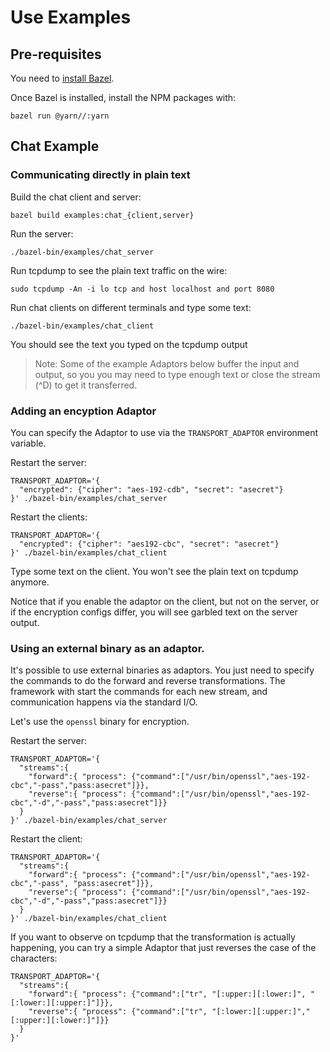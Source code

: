 # Use Examples

## Pre-requisites

You need to [install Bazel](https://docs.bazel.build/versions/master/install.html).

Once Bazel is installed, install the NPM packages with:
```
bazel run @yarn//:yarn
```

## Chat Example

### Communicating directly in plain text

Build the chat client and server:
```
bazel build examples:chat_{client,server}
```

Run the server:
```
./bazel-bin/examples/chat_server
```

Run tcpdump to see the plain text traffic on the wire:
```
sudo tcpdump -An -i lo tcp and host localhost and port 8080
```

Run chat clients on different terminals and type some text:
```
./bazel-bin/examples/chat_client
```

You should see the text you typed on the tcpdump output

> Note: Some of the example Adaptors below buffer the input and output, so you you may need to type
enough text or close the stream (^D) to get it transferred.

### Adding an encyption Adaptor

You can specify the Adaptor to use via the `TRANSPORT_ADAPTOR` environment variable.

Restart the server:
```
TRANSPORT_ADAPTOR='{
  "encrypted": {"cipher": "aes-192-cdb", "secret": "asecret"}
}' ./bazel-bin/examples/chat_server
```

Restart the clients:
```
TRANSPORT_ADAPTOR='{
  "encrypted": {"cipher": "aes192-cbc", "secret": "asecret"}
}' ./bazel-bin/examples/chat_client
```

Type some text on the client. You won't see the plain text on tcpdump anymore.

Notice that if you enable the adaptor on the client, but not on the server, or if the encryption configs differ, you will see garbled text on the server output.

### Using an external binary as an adaptor.

It's possible to use external binaries as adaptors. You just need to specify the commands to do the forward and reverse transformations. The framework with start the commands for each new stream, and communication happens via the standard I/O.

Let's use the `openssl` binary for encryption.

Restart the server:
```
TRANSPORT_ADAPTOR='{
  "streams":{
    "forward":{ "process": {"command":["/usr/bin/openssl","aes-192-cbc","-pass","pass:asecret"]}},
    "reverse":{ "process": {"command":["/usr/bin/openssl","aes-192-cbc","-d","-pass","pass:asecret"]}}
  }
}' ./bazel-bin/examples/chat_server
```

Restart the client:
```
TRANSPORT_ADAPTOR='{
  "streams":{
    "forward":{ "process": {"command":["/usr/bin/openssl","aes-192-cbc","-pass", "pass:asecret"]}},
    "reverse":{ "process": {"command":["/usr/bin/openssl","aes-192-cbc","-d","-pass","pass:asecret"]}}
  }
}' ./bazel-bin/examples/chat_client
```

If you want to observe on tcpdump that the transformation is actually happening, you can try a simple Adaptor that just reverses the case of the characters:
```
TRANSPORT_ADAPTOR='{
  "streams":{
    "forward":{ "process": {"command":["tr", "[:upper:][:lower:]", "[:lower:][:upper:]"]}},
    "reverse":{ "process": {"command":["tr", "[:lower:][:upper:]","[:upper:][:lower:]"]}}
  }
}'
```